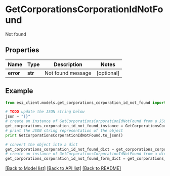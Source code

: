 # GetCorporationsCorporationIdNotFound

Not found

## Properties

Name | Type | Description | Notes
------------ | ------------- | ------------- | -------------
**error** | **str** | Not found message | [optional] 

## Example

```python
from esi_client.models.get_corporations_corporation_id_not_found import GetCorporationsCorporationIdNotFound

# TODO update the JSON string below
json = "{}"
# create an instance of GetCorporationsCorporationIdNotFound from a JSON string
get_corporations_corporation_id_not_found_instance = GetCorporationsCorporationIdNotFound.from_json(json)
# print the JSON string representation of the object
print GetCorporationsCorporationIdNotFound.to_json()

# convert the object into a dict
get_corporations_corporation_id_not_found_dict = get_corporations_corporation_id_not_found_instance.to_dict()
# create an instance of GetCorporationsCorporationIdNotFound from a dict
get_corporations_corporation_id_not_found_form_dict = get_corporations_corporation_id_not_found.from_dict(get_corporations_corporation_id_not_found_dict)
```
[[Back to Model list]](../README.md#documentation-for-models) [[Back to API list]](../README.md#documentation-for-api-endpoints) [[Back to README]](../README.md)


